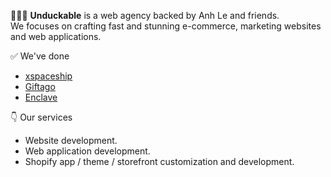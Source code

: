 🎉🎉🎉 **Unduckable** is a web agency backed by Anh Le and friends.\
We focuses on crafting fast and stunning e-commerce, marketing websites and web applications.

✅ We've done
- [xspaceship](https://xspaceship.com)
- [Giftago](https://giftago.co)
- [Enclave](https://www.enclave.market/)

👇 Our services
- Website development.
- Web application development.
- Shopify app / theme / storefront customization and development.
